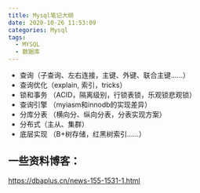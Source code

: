 ```yaml
---
title: Mysql笔记大纲
date: 2020-10-26 11:53:09
categories: Mysql
tags: 
  - MYSQL
  - 数据库
---
```


- 查询（子查询、左右连接，主键、外键、联合主键……）
- 查询优化（explain, 索引，tricks）
- 锁和事务 （ACID，隔离级别，行锁表锁，乐观锁悲观锁）
- 查询引擎 （myiasm和innodb的实现差异）
- 分库分表 （横向分、纵向分表，分表实现方案）
- 分布式（主从、集群）
- 底层实现 （B+树存储，红黑树索引……）


## 一些资料博客：

https://dbaplus.cn/news-155-1531-1.html

